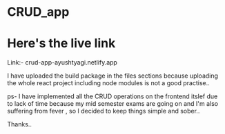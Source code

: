 # CRUD_app
# Here's the live link

Link:- crud-app-ayushtyagi.netlify.app

I have uploaded the build package in the files sections because uploading the whole react project including node modules is not a good practise..

ps- I have implemented all the CRUD operations on the frontend itslef due to lack of time because my mid semester exams are going on and I'm also suffering from fever , so I decided to keep things simple and sober.. 

Thanks..
